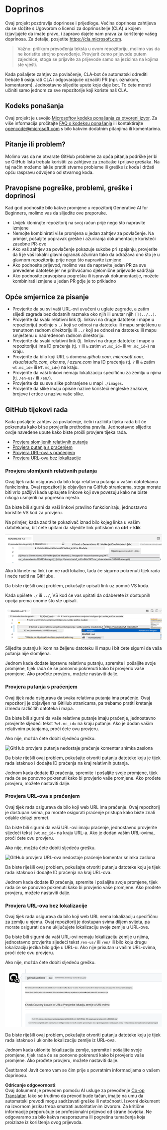 <!--
CO_OP_TRANSLATOR_METADATA:
{
  "original_hash": "57c41f2af71001a2cff9d8eb797cb843",
  "translation_date": "2025-05-19T11:26:41+00:00",
  "source_file": "CONTRIBUTING.md",
  "language_code": "hr"
}
-->
# Doprinos

Ovaj projekt pozdravlja doprinose i prijedloge. Većina doprinosa zahtijeva da se složite s Ugovorom o licenci za doprinositelje (CLA) u kojem izjavljujete da imate pravo, i zapravo dajete nam prava za korištenje vašeg doprinosa. Za detalje, posjetite <https://cla.microsoft.com>.

> Važno: prilikom prevođenja teksta u ovom repozitoriju, molimo vas da ne koristite strojno prevođenje. Provjerit ćemo prijevode putem zajednice, stoga se prijavite za prijevode samo na jezicima na kojima ste vješti.

Kada pošaljete zahtjev za povlačenje, CLA-bot će automatski odrediti trebate li osigurati CLA i odgovarajuće označiti PR (npr. oznakom, komentarom). Jednostavno slijedite upute koje daje bot. To ćete morati učiniti samo jednom za sve repozitorije koji koriste naš CLA.

## Kodeks ponašanja

Ovaj projekt je usvojio [Microsoftov kodeks ponašanja za otvoreni izvor](https://opensource.microsoft.com/codeofconduct/?WT.mc_id=academic-105485-koreyst).
Za više informacija pročitajte [FAQ o kodeksu ponašanja](https://opensource.microsoft.com/codeofconduct/faq/?WT.mc_id=academic-105485-koreyst) ili kontaktirajte [opencode@microsoft.com](mailto:opencode@microsoft.com) s bilo kakvim dodatnim pitanjima ili komentarima.

## Pitanje ili problem?

Molimo vas da ne otvarate GitHub probleme za opća pitanja podrške jer bi se GitHub lista trebala koristiti za zahtjeve za značajke i prijave grešaka. Na taj način možemo lakše pratiti stvarne probleme ili greške iz koda i držati opću raspravu odvojeno od stvarnog koda.

## Pravopisne pogreške, problemi, greške i doprinosi

Kad god podnosite bilo kakve promjene u repozitorij Generative AI for Beginners, molimo vas da slijedite ove preporuke.

* Uvijek klonirajte repozitorij na svoj račun prije nego što napravite izmjene
* Nemojte kombinirati više promjena u jedan zahtjev za povlačenje. Na primjer, pošaljite popravak greške i ažuriranja dokumentacije koristeći zasebne PR-ove
* Ako vaš zahtjev za povlačenje pokazuje sukobe pri spajanju, provjerite da li je vaš lokalni glavni ogranak ažuriran tako da odražava ono što je u glavnom repozitoriju prije nego što napravite izmjene
* Ako podnosite prijevod, molimo vas da napravite jedan PR za sve prevedene datoteke jer ne prihvaćamo djelomične prijevode sadržaja
* Ako podnosite pravopisnu pogrešku ili ispravak dokumentacije, možete kombinirati izmjene u jedan PR gdje je to prikladno

## Opće smjernice za pisanje

- Provjerite da su svi vaši URL-ovi uvučeni u uglate zagrade, a zatim slijedi zagrada bez dodatnih razmaka oko njih ili unutar njih `[](../..)`.
- Provjerite da svaki relativni link (tj. linkovi na druge datoteke i mape u repozitoriju) počinje s `./` koji se odnosi na datoteku ili mapu smještenu u trenutnom radnom direktoriju ili `../` koji se odnosi na datoteku ili mapu smještenu u nadređenom radnom direktoriju.
- Provjerite da svaki relativni link (tj. linkovi na druge datoteke i mape u repozitoriju) ima ID praćenja (tj. `?` ili `&` zatim `wt.mc_id=` ili `WT.mc_id=`) na kraju.
- Provjerite da bilo koji URL s domena _github.com, microsoft.com, visualstudio.com, aka.ms, i azure.com_ ima ID praćenja (tj. `?` ili `&` zatim `wt.mc_id=` ili `WT.mc_id=`) na kraju.
- Provjerite da vaši linkovi nemaju lokalizaciju specifičnu za zemlju u njima (tj. `/en-us/` ili `/en/`).
- Provjerite da su sve slike pohranjene u mapi `./images`.
- Provjerite da slike imaju opisne nazive koristeći engleske znakove, brojeve i crtice u nazivu vaše slike.

## GitHub tijekovi rada

Kada pošaljete zahtjev za povlačenje, četiri različita tijeka rada bit će pokrenuta kako bi se provjerila prethodna pravila.
Jednostavno slijedite ovdje navedene upute kako biste prošli provjere tijeka rada.

- [Provjera slomljenih relativnih putanja](../..)
- [Provjera putanja s praćenjem](../..)
- [Provjera URL-ova s praćenjem](../..)
- [Provjera URL-ova bez lokalizacije](../..)

### Provjera slomljenih relativnih putanja

Ovaj tijek rada osigurava da bilo koja relativna putanja u vašim datotekama funkcionira.
Ovaj repozitorij je objavljen na GitHub stranicama, stoga morate biti vrlo pažljivi kada upisujete linkove koji sve povezuju kako ne biste nikoga usmjerili na pogrešno mjesto.

Da biste bili sigurni da vaši linkovi pravilno funkcioniraju, jednostavno koristite VS kod za provjeru.

Na primjer, kada zadržite pokazivač iznad bilo kojeg linka u vašim datotekama, bit ćete upitani da slijedite link pritiskom na **ctrl + klik**

![VS kod slijedi linkove snimka zaslona](../../translated_images/vscode-follow-link.f8e8fd9192241d8163db78371e22a7a4e032a1ca9219696d7eb3eb103d1b7544.hr.png)

Ako kliknete na link i on ne radi lokalno, tada će sigurno pokrenuti tijek rada i neće raditi na GitHubu.

Da biste riješili ovaj problem, pokušajte upisati link uz pomoć VS koda.

Kada upišete `./` ili `../`, VS kod će vas upitati da odaberete iz dostupnih opcija prema onome što ste upisali.

![VS kod odabir relativne putanje snimka zaslona](../../translated_images/vscode-select-relative-path.b2cf754af764c28401e8098dbd372d00e8d2ac89c6b75e59f1450f99cb6a4ede.hr.png)

Slijedite putanju klikom na željenu datoteku ili mapu i bit ćete sigurni da vaša putanja nije slomljena.

Jednom kada dodate ispravnu relativnu putanju, spremite i pošaljite svoje promjene, tijek rada će se ponovno pokrenuti kako bi provjerio vaše promjene.
Ako prođete provjeru, možete nastaviti dalje.

### Provjera putanja s praćenjem

Ovaj tijek rada osigurava da svaka relativna putanja ima praćenje.
Ovaj repozitorij je objavljen na GitHub stranicama, pa trebamo pratiti kretanje između različitih datoteka i mapa.

Da biste bili sigurni da vaše relativne putanje imaju praćenje, jednostavno provjerite sljedeći tekst `?wt.mc_id=` na kraju putanje.
Ako je dodan vašim relativnim putanjama, proći ćete ovu provjeru.

Ako nije, možda ćete dobiti sljedeću grešku.

![GitHub provjera putanja nedostaje praćenje komentar snimka zaslona](../../translated_images/github-check-paths-missing-tracking-comment.1442630ba6e07efa327f46d27447178ae1c6d3b9960023dee1a69dd50f8a3653.hr.png)

Da biste riješili ovaj problem, pokušajte otvoriti putanju datoteke koju je tijek rada istaknuo i dodajte ID praćenja na kraj relativnih putanja.

Jednom kada dodate ID praćenja, spremite i pošaljite svoje promjene, tijek rada će se ponovno pokrenuti kako bi provjerio vaše promjene.
Ako prođete provjeru, možete nastaviti dalje.

### Provjera URL-ova s praćenjem

Ovaj tijek rada osigurava da bilo koji web URL ima praćenje.
Ovaj repozitorij je dostupan svima, pa morate osigurati praćenje pristupa kako biste znali odakle dolazi promet.

Da biste bili sigurni da vaši URL-ovi imaju praćenje, jednostavno provjerite sljedeći tekst `?wt.mc_id=` na kraju URL-a.
Ako je dodan vašim URL-ovima, proći ćete ovu provjeru.

Ako nije, možda ćete dobiti sljedeću grešku.

![GitHub provjera URL-ova nedostaje praćenje komentar snimka zaslona](../../translated_images/github-check-urls-missing-tracking-comment.acd262e537606c01187cb5f4d248176839b5f512342ff9b6c367509ec285eebc.hr.png)

Da biste riješili ovaj problem, pokušajte otvoriti putanju datoteke koju je tijek rada istaknuo i dodajte ID praćenja na kraj URL-ova.

Jednom kada dodate ID praćenja, spremite i pošaljite svoje promjene, tijek rada će se ponovno pokrenuti kako bi provjerio vaše promjene.
Ako prođete provjeru, možete nastaviti dalje.

### Provjera URL-ova bez lokalizacije

Ovaj tijek rada osigurava da bilo koji web URL nema lokalizaciju specifičnu za zemlju u njemu.
Ovaj repozitorij je dostupan svima diljem svijeta, pa morate osigurati da ne uključujete lokalizaciju svoje zemlje u URL-ove.

Da biste bili sigurni da vaši URL-ovi nemaju lokalizaciju zemlje u njima, jednostavno provjerite sljedeći tekst `/en-us/` ili `/en/` ili bilo koju drugu lokalizaciju jezika bilo gdje u URL-u.
Ako nije prisutan u vašim URL-ovima, proći ćete ovu provjeru.

Ako nije, možda ćete dobiti sljedeću grešku.

![GitHub provjera lokalizacije zemlje komentar snimka zaslona](../../translated_images/github-check-country-locale-comment.15ae33688215cfe678e813c4dc0bf40d5d9341ee36dc95d6cc0684fa9a204224.hr.png)

Da biste riješili ovaj problem, pokušajte otvoriti putanju datoteke koju je tijek rada istaknuo i uklonite lokalizaciju zemlje iz URL-ova.

Jednom kada uklonite lokalizaciju zemlje, spremite i pošaljite svoje promjene, tijek rada će se ponovno pokrenuti kako bi provjerio vaše promjene.
Ako prođete provjeru, možete nastaviti dalje.

Čestitamo! Javit ćemo vam se čim prije s povratnim informacijama o vašem doprinosu.

**Odricanje odgovornosti**:  
Ovaj dokument je preveden pomoću AI usluge za prevođenje [Co-op Translator](https://github.com/Azure/co-op-translator). Iako se trudimo da prevod bude tačan, imajte na umu da automatski prevodi mogu sadržavati greške ili netočnosti. Izvorni dokument na izvornom jeziku treba smatrati autoritativnim izvorom. Za kritične informacije preporučuje se profesionalni prijevod od strane čovjeka. Ne odgovaramo za bilo kakva nesporazuma ili pogrešna tumačenja koja proizlaze iz korištenja ovog prijevoda.